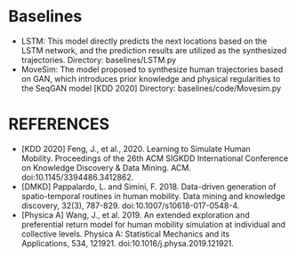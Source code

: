 # Baselines
- LSTM: This model directly predicts the next locations based on the LSTM network, and the prediction results are utilized as the synthesized trajectories.
Directory: baselines/LSTM.py
- MoveSim: The model proposed to synthesize human trajectories based on GAN, which introduces prior knowledge and physical regularities to the SeqGAN model [KDD 2020]
Directory: baselines/code/Movesim.py

# REFERENCES
- [KDD 2020] Feng, J., et al., 2020. Learning to Simulate Human Mobility. Proceedings of the 26th ACM SIGKDD International Conference on Knowledge Discovery & Data Mining. ACM. doi:10.1145/3394486.3412862.
- [DMKD] Pappalardo, L. and Simini, F. 2018. Data-driven generation of spatio-temporal routines in human mobility. Data mining and knowledge discovery, 32(3), 787-829. doi:10.1007/s10618-017-0548-4.
- [Physica A] Wang, J., et al. 2019. An extended exploration and preferential return model for human mobility simulation at individual and collective levels. Physica A: Statistical Mechanics and its Applications, 534, 121921. doi:10.1016/j.physa.2019.121921.
